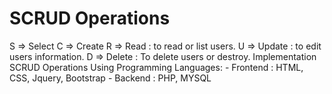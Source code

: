# SCRUD Operations 
S => Select 
C => Create 
R => Read : to read or list users. 
U => Update : to edit users information. 
D => Delete : To delete users or destroy. 
Implementation SCRUD Operations Using Programming Languages:
	- Frontend : HTML, CSS, Jquery, Bootstrap
	- Backend : PHP, MYSQL 
